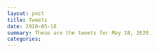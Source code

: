 ```yaml
---
layout: post
title: Tweets
date: 2020-05-18
summary: These are the tweets for May 18, 2020.
categories:
---
```


